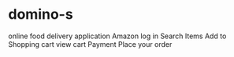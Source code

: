 # domino-s
online food delivery application
Amazon
log in Search Items
Add to Shopping cart
view cart 
Payment
Place your order
